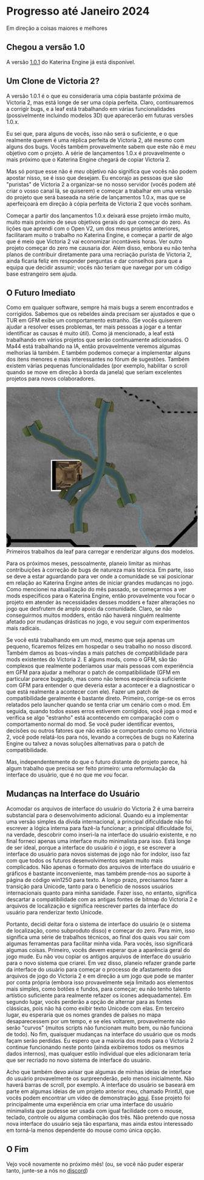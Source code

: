 # Progresso até Janeiro 2024

Em direção a coisas maiores e melhores

## Chegou a versão 1.0

A versão [1.0.1](https://github.com/Nivaturimika/Katerina-Engine/releases/download/v1.0.1/1.0.1.zip) do Katerina Engine já está disponível.

## Um Clone de Victoria 2?

A versão 1.0.1 é o que eu consideraria uma cópia bastante próxima de Victoria 2, mas está longe de ser uma cópia perfeita. Claro, continuaremos a corrigir bugs, e a leaf está trabalhando em várias funcionalidades (possivelmente incluindo modelos 3D) que aparecerão em futuras versões 1.0.x.

Eu sei que, para alguns de vocês, isso não será o suficiente, e o que realmente querem é uma réplica perfeita de Victoria 2, até mesmo com alguns dos bugs. Vocês também provavelmente sabem que este não é *meu* objetivo com o projeto. A série de lançamentos 1.0.x é provavelmente o mais próximo que o Katerina Engine chegará de copiar Victoria 2.

Mas só porque esse não é *meu* objetivo não significa que vocês não podem apostar nisso, se é isso que desejam. Eu encorajo as pessoas que são "puristas" de Victoria 2 a organizar-se no nosso servidor (vocês podem até criar o vosso canal lá, se quiserem) e começar a trabalhar em uma versão do projeto que será baseada na série de lançamentos 1.0.x, mas que se aperfeiçoará em direção à cópia perfeita de Victoria 2 que vocês sonham.

Começar a partir dos lançamentos 1.0.x deixará esse projeto irmão muito, muito mais próximo de seus objetivos gerais do que começar do zero. As lições que aprendi com o Open V2, um dos meus projetos anteriores, facilitaram muito o trabalho no Katerina Engine, e começar a partir de algo que é meio que Victoria 2 vai economizar incontáveis horas. Ver outro projeto começar do zero me causaria dor. Além disso, embora eu não tenha planos de contribuir diretamente para uma recriação purista de Victoria 2, ainda ficaria feliz em responder perguntas e dar conselhos para que a equipa que decidir assumir; vocês não teriam que navegar por um código base estrangeiro sem ajuda.

## O Futuro Imediato

Como em qualquer software, sempre há mais bugs a serem encontrados e corrigidos. Sabemos que os rebeldes ainda precisam ser ajustados e que o TUR em GFM exibe um comportamento estranho. (Se vocês quiserem ajudar a resolver esses problemas, ter mais pessoas a jogar e a tentar identificar as causas é muito útil). Como já mencionado, a leaf está trabalhando em vários projetos que serão continuamente adicionados. O Ma44 está trabalhando na IA, então provavelmente veremos algumas melhorias lá também. E também podemos começar a implementar alguns dos itens menores e mais interessantes no fórum de sugestões. Também existem várias pequenas funcionalidades (por exemplo, habilitar o scroll quando se move em direção à borda da janela) que seriam excelentes projetos para novos colaboradores.

![models](./images/models.png)
Primeiros trabalhos da leaf para carregar e renderizar alguns dos modelos.

Para os próximos meses, pessoalmente, planeio limitar as minhas contribuições à correção de bugs de natureza mais técnica. Em parte, isso se deve a estar aguardando para ver onde a comunidade se vai posicionar em relação ao Katerina Engine antes de iniciar grandes mudanças no jogo. Como mencionei na atualização do mês passado, se começarmos a ver mods específicos para o Katerina Engine, então provavelmente vou focar o projeto em atender às necessidades desses modders e fazer alterações no jogo que desfrutem de amplo apoio da comunidade. Claro, se não conseguirmos muitos modders, então não haverá ninguém realmente afetado por mudanças drásticas no jogo, e vou seguir com experimentos mais radicais.

Se você está trabalhando em um mod, mesmo que seja apenas um pequeno, ficaremos felizes em hospedar o seu trabalho no nosso discord. Também damos as boas-vindas a mais patches de compatibilidade para mods existentes do Victoria 2. E alguns mods, como o GFM, são tão complexos que realmente poderíamos usar mais pessoas com experiência em GFM para ajudar a melhorar o patch de compatibilidade (GFM em particular parece buggado, mas como não temos experiência suficiente com GFM para entender o que deveria estar a acontecer e a diagnosticar o que está realmente a acontecer com ele). Fazer um patch de compatibilidade geralmente é bastante direto. Primeiro, corrige-se os erros relatados pelo launcher quando se tenta criar um cenário com o mod. Em seguida, quando todos esses erros estiverem corrigidos, você joga o mod e verifica se algo "estranho" está acontecendo em comparação com o comportamento normal do mod. Se você puder identificar eventos, decisões ou outros fatores que não estão se comportando como no Victoria 2, você pode relatá-los para nós, levando a correções de bugs no Katerina Engine ou talvez a novas soluções alternativas para o patch de compatibilidade.

Mas, independentemente do que o futuro distante do projeto parece, há algum trabalho que precisa ser feito primeiro: uma reformulação da interface do usuário, que é no que me *vou* focar.

## Mudanças na Interface do Usuário

Acomodar os arquivos de interface do usuário do Victoria 2 é uma barreira substancial para o desenvolvimento adicional. Quando eu a implementar uma versão simples da dívida internacional, a principal dificuldade não foi escrever a lógica interna para fazê-la funcionar; a principal dificuldade foi, na verdade, descobrir como inseri-la na interface do usuário existente, e no final forneci apenas uma interface muito minimalista para isso. Está longe de ser ideal, porque a interface do usuário *é* o jogo, e se escrever a interface do usuário para novos sistemas de jogo não for indolor, isso faz com que todos os futuros desenvolvimentos sejam muito mais complicados. Não apenas o formato dos arquivos de interface do usuário e gráficos é bastante inconveniente, mas também prende-nos ao suporte à página de código win1250 para texto. A longo prazo, precisamos fazer a transição para Unicode, tanto para o benefício de nossos usuários internacionais quanto para minha sanidade. Fazer isso, no entanto, significa descartar a compatibilidade com as antigas fontes de bitmap do Victoria 2 e arquivos de localização e significa reescrever partes da interface do usuário para renderizar texto Unicode.

Portanto, decidi deitar fora o sistema de interface do usuário (e o sistema de localização, como subproduto disso) e começar do zero. Para mim, isso significa uma série de trabalhos técnicos, ao final dos quais vou sair com algumas ferramentas para facilitar minha vida. Para vocês, isso significará algumas coisas. Primeiro, vocês devem esperar que a aparência geral do jogo mude. Eu não vou copiar os antigos arquivos de interface do usuário para o novo sistema que criarei. Em vez disso, planeio refazer grande parte da interface do usuário para começar o processo de afastamento dos arquivos de jogo do Victoria 2 e em direção a um jogo que pode se manter por conta própria (embora isso provavelmente seja limitado aos elementos mais simples, como botões e fundos, para começar; eu não tenho talento artístico suficiente para realmente refazer os ícones adequadamente). Em segundo lugar, vocês perderão a opção de alternar para as fontes clássicas, pois não há como exibir texto Unicode com elas. Em terceiro lugar, eu esperaria que os nomes grandes de países no mapa desaparecessem por um tempo, e se eles voltarem, provavelmente não serão "curvos" (muitos scripts não funcionam muito bem, ou não funciona de todo). No fim, quaisquer mudanças na interface do usuário que os mods façam serão perdidas. Eu espero que a maioria dos mods para o Victoria 2 continue funcionando neste ponto (ainda exibiremos todos os mesmos dados internos), mas qualquer estilo individual que eles adicionaram teria que ser recriado no novo sistema de interface do usuário.

Acho que também devo avisar que algumas de minhas ideias de interface do usuário provavelmente os surpreenderão, pelo menos inicialmente. Não haverá barras de scroll, por exemplo. A interface do usuário se baseará em parte em algumas ideias de um projeto anterior meu, chamado PrintUI, que vocês podem encontrar um vídeo de demonstração [aqui](https://www.youtube.com/watch?v=SbE6sTv4e-c). Esse projeto foi principalmente uma experiência em criar uma interface do usuário minimalista que pudesse ser usada com igual facilidade com o mouse, teclado, controle ou alguma combinação dos três. Não pretendo que nossa nova interface do usuário seja tão espartana, mas ainda estou interessado em torná-la menos dependente do mouse como única opção.

## O Fim

Vejo você novamente no próximo mês! (ou, se você não puder esperar tanto, junte-se a nós no [discord](https://discord.gg/QUJExr4mRn))
